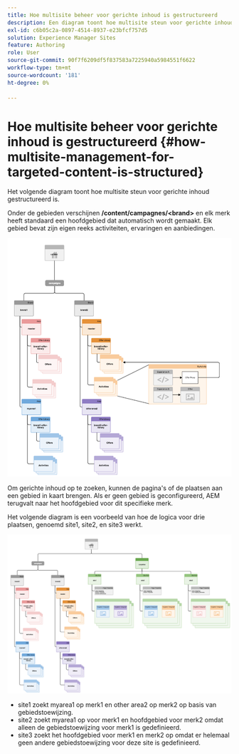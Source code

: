 ```yaml
---
title: Hoe multisite beheer voor gerichte inhoud is gestructureerd
description: Een diagram toont hoe multisite steun voor gerichte inhoud gestructureerd is
exl-id: c6b05c2a-0897-4514-8937-e23bfcf757d5
solution: Experience Manager Sites
feature: Authoring
role: User
source-git-commit: 90f7f6209df5f837583a7225940a5984551f6622
workflow-type: tm+mt
source-wordcount: '181'
ht-degree: 0%

---
```


# Hoe multisite beheer voor gerichte inhoud is gestructureerd {#how-multisite-management-for-targeted-content-is-structured}

Het volgende diagram toont hoe multisite steun voor gerichte inhoud gestructureerd is.

Onder de gebieden verschijnen **/content/campagnes/&lt;brand>** en elk merk heeft standaard een hoofdgebied dat automatisch wordt gemaakt. Elk gebied bevat zijn eigen reeks activiteiten, ervaringen en aanbiedingen.

![Multisite structuur](/help/sites-cloud/authoring/assets/multisite-structure.png)

Om gerichte inhoud op te zoeken, kunnen de pagina&#39;s of de plaatsen aan een gebied in kaart brengen. Als er geen gebied is geconfigureerd, AEM terugvalt naar het hoofdgebied voor dit specifieke merk.

Het volgende diagram is een voorbeeld van hoe de logica voor drie plaatsen, genoemd site1, site2, en site3 werkt.

![Multisite structuur over sites](/help/sites-cloud/authoring/assets/multisite-structure-2.png)

* site1 zoekt myarea1 op merk1 en other area2 op merk2 op basis van gebiedstoewijzing.
* site2 zoekt myarea1 op voor merk1 en hoofdgebied voor merk2 omdat alleen de gebiedstoewijzing voor merk1 is gedefinieerd.
* site3 zoekt het hoofdgebied voor merk1 en merk2 op omdat er helemaal geen andere gebiedstoewijzing voor deze site is gedefinieerd.
